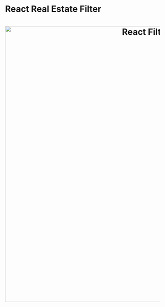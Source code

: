 # React Real Estate Filter


<h1 align="center">
	<img
		width="900"
		alt="React Filter"
		src="https://gallery.mailchimp.com/fee238bfe84b47c290a863338/images/52957a05-2000-4567-aa92-d4f817fbd489.png"/>
</h1>
